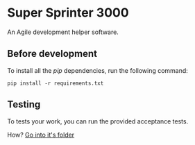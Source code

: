 # Super Sprinter 3000

An Agile development helper software.


## Before development

To install all the *pip* dependencies, run the following command:
```
pip install -r requirements.txt
```


## Testing

To tests your work, you can run the provided acceptance tests.

How? [Go into it's folder](./test)
